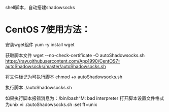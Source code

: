 shell脚本，自动搭建shadowsocks

# CentOS 7使用方法：
安装wget组件 
yum -y install wget 

获取脚本文件 
wget --no-check-certificate -O autoShadowsocks.sh https://raw.githubusercontent.com/App1990/CentOS7-autoShadowsocks/master/autoShadowsocks.sh 

将文件标记为可执行脚本 
chmod +x autoShadowsocks.sh 

执行脚本 
./autoShadowsocks.sh 


如果执行脚本报错消息为：/bin/bash^M: bad interpreter 打开脚本设置文件格式为unix 
vi ./autoShadowsocks.sh 
:set ff=unix 
